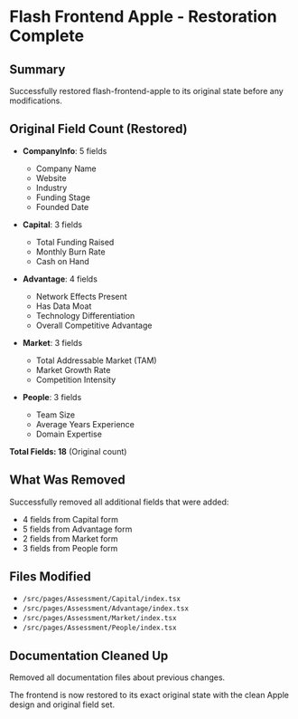 # Flash Frontend Apple - Restoration Complete

## Summary
Successfully restored flash-frontend-apple to its original state before any modifications.

## Original Field Count (Restored)
- **CompanyInfo**: 5 fields
  - Company Name
  - Website  
  - Industry
  - Funding Stage
  - Founded Date

- **Capital**: 3 fields
  - Total Funding Raised
  - Monthly Burn Rate
  - Cash on Hand

- **Advantage**: 4 fields
  - Network Effects Present
  - Has Data Moat
  - Technology Differentiation
  - Overall Competitive Advantage

- **Market**: 3 fields
  - Total Addressable Market (TAM)
  - Market Growth Rate
  - Competition Intensity

- **People**: 3 fields
  - Team Size
  - Average Years Experience
  - Domain Expertise

**Total Fields: 18** (Original count)

## What Was Removed
Successfully removed all additional fields that were added:
- 4 fields from Capital form
- 5 fields from Advantage form  
- 2 fields from Market form
- 3 fields from People form

## Files Modified
- `/src/pages/Assessment/Capital/index.tsx`
- `/src/pages/Assessment/Advantage/index.tsx`
- `/src/pages/Assessment/Market/index.tsx`
- `/src/pages/Assessment/People/index.tsx`

## Documentation Cleaned Up
Removed all documentation files about previous changes.

The frontend is now restored to its exact original state with the clean Apple design and original field set.